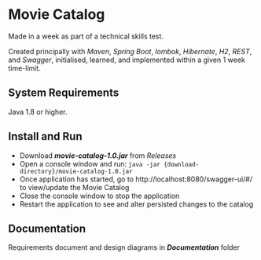 # Movie Catalog

Made in a week as part of a technical skills test. 

Created principally with *Maven*, *Spring Boot*, *lombok*, *Hibernate*, *H2*, *REST*, and *Swagger*, initialised, learned, and implemented within a given 1 week time-limit.

## System Requirements

Java 1.8 or higher.

## Install and Run 

* Download ***movie-catalog-1.0.jar*** from *Releases*
* Open a console window and run: `java -jar {download-directory}/movie-catalog-1.0.jar`
* Once application has started, go to http://localhost:8080/swagger-ui/#/ to view/update the Movie Catalog
* Close the console window to stop the application
* Restart the application to see and alter persisted changes to the catalog

## Documentation

Requirements document and design diagrams in ***Documentation*** folder
